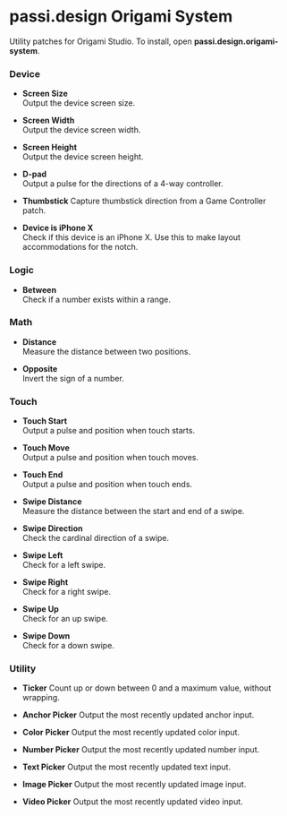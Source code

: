 # passi.design Origami System

Utility patches for Origami Studio. To install, open **passi.design.origami-system**.

### Device

* **Screen Size**  
Output the device screen size.

* **Screen Width**  
Output the device screen width.

* **Screen Height**  
Output the device screen height.

* **D-pad**  
Output a pulse for the directions of a 4-way controller.

* **Thumbstick**
Capture thumbstick direction from a Game Controller patch.

* **Device is iPhone X**  
Check if this device is an iPhone X. Use this to make layout accommodations for the notch.

### Logic

* **Between**  
Check if a number exists within a range.

### Math

* **Distance**  
Measure the distance between two positions.

* **Opposite**  
Invert the sign of a number.

### Touch

* **Touch Start**  
Output a pulse and position when touch starts.

* **Touch Move**  
Output a pulse and position when touch moves.

* **Touch End**  
Output a pulse and position when touch ends.

* **Swipe Distance**  
Measure the distance between the start and end of a swipe.

* **Swipe Direction**  
Check the cardinal direction of a swipe.

* **Swipe Left**  
Check for a left swipe.

* **Swipe Right**  
Check for a right swipe.

* **Swipe Up**  
Check for an up swipe.

* **Swipe Down**  
Check for a down swipe.

### Utility

* **Ticker**
Count up or down between 0 and a maximum value, without wrapping.

* **Anchor Picker**
Output the most recently updated anchor input.

* **Color Picker**
Output the most recently updated color input.

* **Number Picker**
Output the most recently updated number input.

* **Text Picker**
Output the most recently updated text input.

* **Image Picker**
Output the most recently updated image input.

* **Video Picker**
Output the most recently updated video input.



